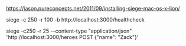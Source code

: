 https://jason.pureconcepts.net/2011/09/installing-siege-mac-os-x-lion/


siege -c 250 -r 100 -b http://localhost:3000/healthcheck

siege -c250 -r 25 --content-type "application/json" 'http://localhost:3000/heroes POST {"name": "Zack"}'